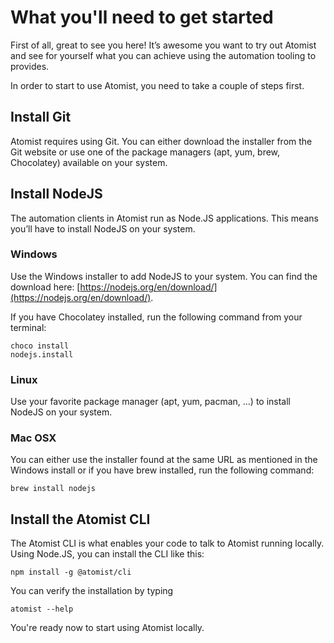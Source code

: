 # What you'll need to get started

First of all, great to see you here! It’s awesome you want to try out Atomist and see for yourself what you can achieve using the automation tooling to provides.

In order to start to use Atomist, you need to take a couple of steps first.

## Install Git

Atomist requires using Git. You can either download the installer from the Git website or use one of the package managers (apt, yum, brew, Chocolatey) available on your system.

## Install NodeJS

The automation clients in Atomist run as Node.JS applications. This means you’ll have to install NodeJS on your system.

### Windows

Use the Windows installer to add NodeJS to your system. You can find the download here: [https://nodejs.org/en/download/](https://nodejs.org/en/download/).

If you have Chocolatey installed, run the following command from your terminal:

```
choco install 
nodejs.install
```

### Linux

Use your favorite package manager (apt, yum, pacman, ...) to install NodeJS on your system.

### Mac OSX

You can either use the installer found at the same URL as mentioned in the Windows install or if you have brew installed, run the following command:

```
brew install nodejs
```

## Install the Atomist CLI

The Atomist CLI is what enables your code to talk to Atomist running locally. Using Node.JS, you can install the CLI 
like this:

```
npm install -g @atomist/cli
```

You can verify the installation by typing 

```
atomist --help
```

You're ready now to start using Atomist locally.
